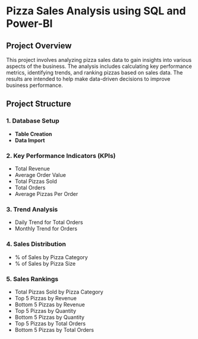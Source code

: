 # Pizza Sales Analysis using SQL and Power-BI

## Project Overview

This project involves analyzing pizza sales data to gain insights into various aspects of the business. The analysis includes calculating key performance metrics, identifying trends, and ranking pizzas based on sales data. The results are intended to help make data-driven decisions to improve business performance.

## Project Structure

### 1. Database Setup

- **Table Creation**
- **Data Import**
### 2. Key Performance Indicators (KPIs)

- Total Revenue
- Average Order Value
- Total Pizzas Sold
- Total Orders
- Average Pizzas Per Order
### 3. Trend Analysis

- Daily Trend for Total Orders
- Monthly Trend for Orders
### 4. Sales Distribution

- % of Sales by Pizza Category
- % of Sales by Pizza Size
### 5. Sales Rankings

- Total Pizzas Sold by Pizza Category
- Top 5 Pizzas by Revenue
- Bottom 5 Pizzas by Revenue
- Top 5 Pizzas by Quantity
- Bottom 5 Pizzas by Quantity
- Top 5 Pizzas by Total Orders
- Bottom 5 Pizzas by Total Orders
